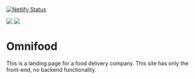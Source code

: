[![Netlify Status](https://api.netlify.com/api/v1/badges/c6e2fa46-5f80-4397-92fb-3f1ea46dca28/deploy-status)](https://app.netlify.com/sites/omnifoods-code/deploys)

<p>
  <img src="https://img.shields.io/badge/HTML5-E34F26?style=for-the-badge&logo=html5&logoColor=white"/>
  <img src="https://img.shields.io/badge/CSS3-1572B6?style=for-the-badge&logo=css3&logoColor=white" />
  
</p>



# Omnifood
This is a landing page for a food delivery company. This site has only the front-end, no backend functionality.
